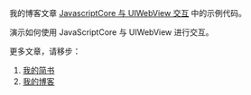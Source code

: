 我的博客文章 [JavascriptCore 与 UIWebView 交互]() 中的示例代码。

演示如何使用 JavaScriptCore 与 UIWebView 进行交互。

更多文章，请移步：
1. [我的简书](http://www.jianshu.com/users/3b40e55ec6d5/latest_articles)
2. [我的博客](http://www.swiftyper.com/)